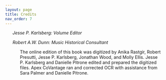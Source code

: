 ```yaml
---
layout: page
title: Credits
nav_order: 7
---
```


<ul type="circle">
<l><i>Jesse P. Karlsberg: Volume Editor</i></l>

<l><i>Robert A.W. Dunn: Music Historical Consultant</i></l>
<ul>

The online edition of this book was digitized by Anika Rastgir, Robert Presutti, Jesse P. Karlsberg, Jonathan Wood, and Molly Ellis. Jesse P. Karlsberg and Danielle Pitrone edited and prepared the digitized files. Apex CoVantage ran and corrected OCR with assistance from Sara Palmer and Danielle Pitrone.

